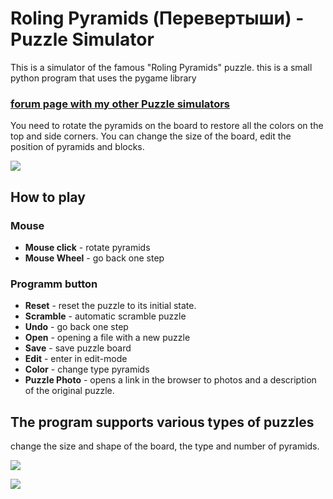 # Roling Pyramids (Перевертыши) - Puzzle Simulator

This is a simulator of the famous "Roling Pyramids" puzzle.
this is a small python program that uses the pygame library

### **<a href="https://twistypuzzles.com/forum/viewtopic.php?t=38581">forum page with my other Puzzle simulators</a>**

You need to rotate the pyramids on the board to restore all the colors on the top and side corners.
You can change the size of the board, edit the position of pyramids and blocks.

![](https://i.imgur.com/gTXL1XB.png)

## How to play
### Mouse
- **Mouse click** - rotate pyramids
- **Mouse Wheel** - go back one step
### Programm button
- **Reset** - reset the puzzle to its initial state.
- **Scramble** - automatic scramble puzzle
- **Undo** - go back one step
- **Open** - opening a file with a new puzzle
- **Save** - save puzzle board
- **Edit** - enter in edit-mode
- **Color** - change type pyramids
- **Puzzle Photo** - opens a link in the browser to photos and a description of the original puzzle.


## The program supports various types of puzzles
change the size and shape of the board, the type and number of pyramids.

![](https://i.imgur.com/Vl55kr3.png)

![](https://i.imgur.com/naFilod.png)
